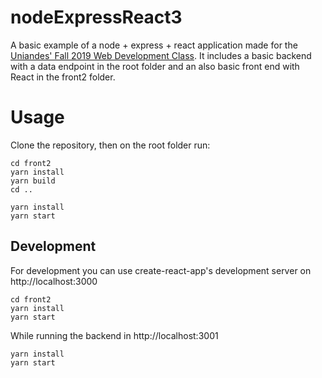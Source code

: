 # nodeExpressReact3
A basic example of a node + express + react application made for the [Uniandes' Fall 2019 Web Development Class](http://johnguerra.co/classes/webDevelopment_fall_2019/). It includes a basic backend with a data endpoint in the root folder and an also basic front end with React in the front2 folder.

# Usage

Clone the repository, then on the root folder run:

```
cd front2
yarn install
yarn build
cd ..

yarn install
yarn start 
```

## Development 

For development you can use create-react-app's development server on http://localhost:3000

```
cd front2
yarn install
yarn start
```

While running the backend in http://localhost:3001
```
yarn install
yarn start 
```